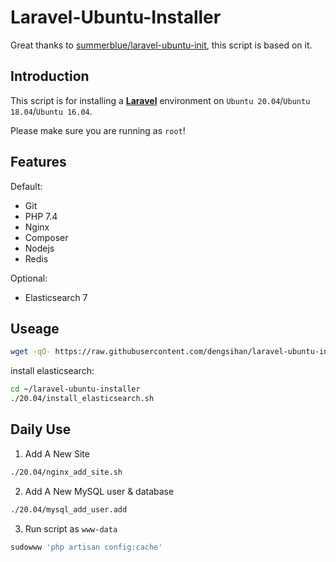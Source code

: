 # Laravel-Ubuntu-Installer

Great thanks to [summerblue/laravel-ubuntu-init](https://github.com/summerblue/laravel-ubuntu-init), this script is based on it.

## Introduction
This script is for installing a [**Laravel**](https://laravel.com) environment on `Ubuntu 20.04`/`Ubuntu 18.04`/`Ubuntu 16.04`.

Please make sure you are running as `root`!

## Features
Default:
* Git
* PHP 7.4
* Nginx
* Composer
* Nodejs
* Redis

Optional:
* Elasticsearch 7

## Useage
```sh
wget -qO- https://raw.githubusercontent.com/dengsihan/laravel-ubuntu-installer/master/download.sh - | bash
```
install elasticsearch:
```sh
cd ~/laravel-ubuntu-installer
./20.04/install_elasticsearch.sh
```

## Daily Use
1. Add A New Site
```sh
./20.04/nginx_add_site.sh
```
2. Add A New MySQL user & database
```sh
./20.04/mysql_add_user.add
```
3. Run script as `www-data`
```sh
sudowww 'php artisan config:cache'
```
